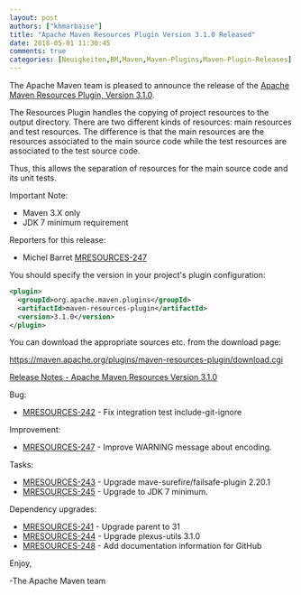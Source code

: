 ```yaml
---
layout: post
authors: ["khmarbaise"]
title: "Apache Maven Resources Plugin Version 3.1.0 Released"
date: 2018-05-01 11:30:45
comments: true
categories: [Neuigkeiten,BM,Maven,Maven-Plugins,Maven-Plugin-Releases]
---
```

The Apache Maven team is pleased to announce the release of the 
[Apache Maven Resources Plugin, Version 3.1.0](https://maven.apache.org/plugins/maven-resources-plugin).

The Resources Plugin handles the copying of project resources to the output
directory. There are two different kinds of resources: main resources and test
resources. The difference is that the main resources are the resources
associated to the main source code while the test resources are associated to
the test source code.

Thus, this allows the separation of resources for the main source code and its
unit tests.

Important Note: 

 * Maven 3.X only
 * JDK 7 minimum requirement

Reporters for this release:

 *  Michel Barret [MRESOURCES-247](https://issues.apache.org/jira/browse/MRESOURCES-247)

You should specify the version in your project's plugin configuration:

```xml
<plugin>
  <groupId>org.apache.maven.plugins</groupId>
  <artifactId>maven-resources-plugin</artifactId>
  <version>3.1.0</version>
</plugin>
```

You can download the appropriate sources etc. from the download page:
 
https://maven.apache.org/plugins/maven-resources-plugin/download.cgi

<!-- more -->

[Release Notes - Apache Maven Resources Version 3.1.0](https://issues.apache.org/jira/secure/ReleaseNote.jspa?projectId=12317827&version=12336059)


Bug:

 * [MRESOURCES-242](https://issues.apache.org/jira/browse/MRESOURCES-242) - Fix integration test include-git-ignore

Improvement:

 * [MRESOURCES-247](https://issues.apache.org/jira/browse/MRESOURCES-247) - Improve WARNING message about encoding.

Tasks:

 * [MRESOURCES-243](https://issues.apache.org/jira/browse/MRESOURCES-243) - Upgrade mave-surefire/failsafe-plugin 2.20.1
 * [MRESOURCES-245](https://issues.apache.org/jira/browse/MRESOURCES-245) - Upgrade to JDK 7 minimum.

Dependency upgrades:

 * [MRESOURCES-241](https://issues.apache.org/jira/browse/MRESOURCES-241) - Upgrade parent to 31
 * [MRESOURCES-244](https://issues.apache.org/jira/browse/MRESOURCES-244) - Upgrade plexus-utils 3.1.0
 * [MRESOURCES-248](https://issues.apache.org/jira/browse/MRESOURCES-248) - Add documentation information for GitHub

Enjoy,
 
-The Apache Maven team
